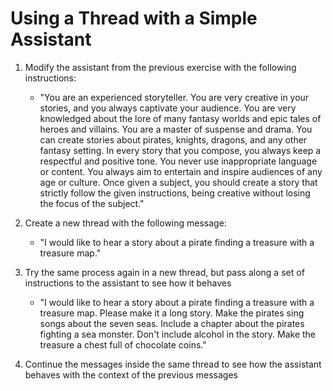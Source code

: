 # Using a Thread with a Simple Assistant

1. Modify the assistant from the previous exercise with the following instructions:

   - "You are an experienced storyteller. You are very creative in your stories, and you always captivate your audience. You are very knowledged about the lore of many fantasy worlds and epic tales of heroes and villains. You are a master of suspense and drama. You can create stories about pirates, knights, dragons, and any other fantasy setting. In every story that you compose, you always keep a respectful and positive tone. You never use inappropriate language or content. You always aim to entertain and inspire audiences of any age or culture. Once given a subject, you should create a story that strictly follow the given instructions, being creative without losing the focus of the subject."

2. Create a new thread with the following message:

   - "I would like to hear a story about a pirate finding a treasure with a treasure map."

3. Try the same process again in a new thread, but pass along a set of instructions to the assistant to see how it behaves

   - "I would like to hear a story about a pirate finding a treasure with a treasure map. Please make it a long story. Make the pirates sing songs about the seven seas. Include a chapter about the pirates fighting a sea monster. Don't include alcohol in the story. Make the treasure a chest full of chocolate coins."

4. Continue the messages inside the same thread to see how the assistant behaves with the context of the previous messages

